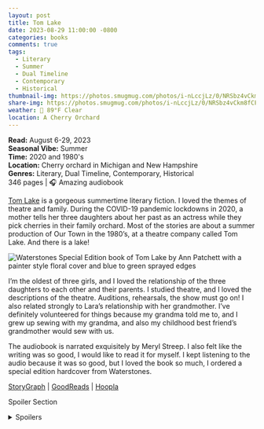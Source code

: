 ```yaml
---
layout: post
title: Tom Lake
date: 2023-08-29 11:00:00 -0800
categories: books
comments: true
tags:
  - Literary
  - Summer
  - Dual Timeline
  - Contemporary
  - Historical
thumbnail-img: https://photos.smugmug.com/photos/i-nLccjLz/0/NRSbz4vCkm8fCF6rGFvdP8djdvMGwgwpRxw9fTGFq/X3/i-nLccjLz-X3.jpg
share-img: https://photos.smugmug.com/photos/i-nLccjLz/0/NRSbz4vCkm8fCF6rGFvdP8djdvMGwgwpRxw9fTGFq/X3/i-nLccjLz-X3.jpg
weather: 🔆 89°F Clear
location: A Cherry Orchard
---
```

**Read:** August 6-29, 2023<br>
**Seasonal Vibe:** Summer<br>
**Time:** 2020 and 1980's<br>
**Location:** Cherry orchard in Michigan and New Hampshire<br>
**Genres:** Literary, Dual Timeline, Contemporary, Historical<br>
346 pages | 🎧 Amazing audiobook<br>

[Tom Lake](https://www.annpatchett.com/tom-lake) is a gorgeous summertime literary fiction. I loved the themes of theatre and family. During the COVID-19 pandemic lockdowns in 2020, a mother tells her three daughters about her past as an actress while they pick cherries in their family orchard. Most of the stories are about a summer production of Our Town in the 1980’s, at a theatre company called Tom Lake. And there is a lake!

![Waterstones Special Edition book of Tom Lake by Ann Patchett with a painter style floral cover and blue to green sprayed edges](https://photos.smugmug.com/photos/i-nLccjLz/0/NRSbz4vCkm8fCF6rGFvdP8djdvMGwgwpRxw9fTGFq/X3/i-nLccjLz-X3.jpg)

I’m the oldest of three girls, and I loved the relationship of the three daughters to each other and their parents. I studied theatre, and I loved the descriptions of the theatre. Auditions, rehearsals, the show must go on! I also related strongly to Lara’s relationship with her grandmother. I’ve definitely volunteered for things because my grandma told me to, and I grew up sewing with my grandma, and also my childhood best friend’s grandmother would sew with us. 

The audiobook is narrated exquisitely by Meryl Streep. I also felt like the writing was so good, I would like to read it for myself. I kept listening to the audio because it was so good, but I loved the book so much, I ordered a special edition hardcover from Waterstones.

[StoryGraph](https://app.thestorygraph.com/books/f4c0fb4b-6ad1-4eea-a580-b3baefb54ee3) | [GoodReads](https://www.goodreads.com/book/show/63241104-tom-lake) | [Hoopla](https://www.hoopladigital.com/audiobook/tom-lake-ann-patchett/15537661)

Spoiler Section
<details class="spoilers">
<summary>Spoilers</summary>
The best friends grandmother who sewed with us died of breast cancer when we were 13 years old. Oh, how I cried when this happened to Lara's grandmother.
</details>

